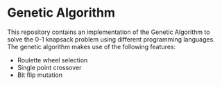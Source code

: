 # Genetic Algorithm

This repository contains an implementation of the Genetic Algorithm to solve the 0-1 knapsack problem using different programming languages. The genetic algorithm makes use of the following features:

* Roulette wheel selection
* Single point crossover
* Bit flip mutation

